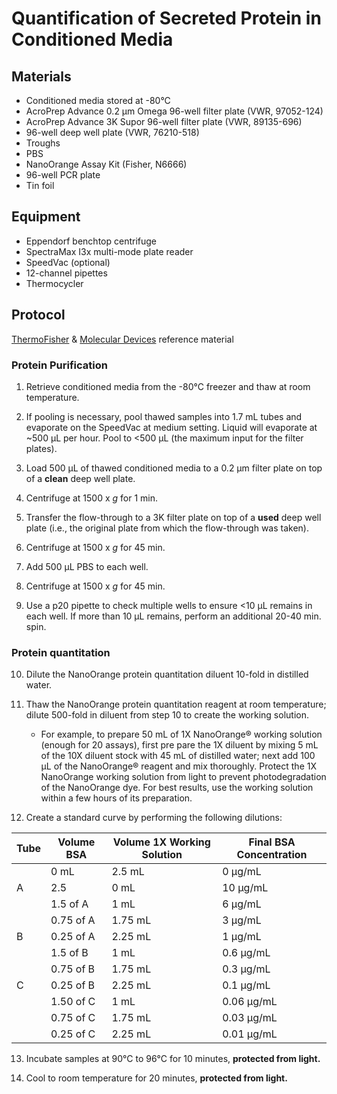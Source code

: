 # Quantification of Secreted Protein in Conditioned Media

## Materials

- Conditioned media stored at -80°C
- AcroPrep Advance 0.2 μm Omega 96-well filter plate (VWR, 97052-124)
- AcroPrep Advance 3K Supor 96-well filter plate (VWR, 89135-696)
- 96-well deep well plate (VWR, 76210-518)
- Troughs
- PBS
- NanoOrange Assay Kit (Fisher, N6666)
- 96-well PCR plate
- Tin foil

## Equipment

- Eppendorf benchtop centrifuge
- SpectraMax I3x multi-mode plate reader
- SpeedVac (optional)
- 12-channel pipettes
- Thermocycler


## Protocol

[ThermoFisher](https://www.thermofisher.com/document-connect/document-connect.html?url=https%3A%2F%2Fassets.thermofisher.com%2FTFS-Assets%2FLSG%2Fmanuals%2Fmp06666.pdf&title=TmFub09yYW5nZSBQcm90ZWluIFF1YW50aXRhdGlvbiBLaXQ=) & [Molecular Devices](https://www.moleculardevices.com/en/assets/app-note/br/using-nanoorange-protein-kit-with-spectramax-microplate-readers#gref) reference material

### Protein Purification

1. Retrieve conditioned media from the -80°C freezer and thaw at room temperature.

2. If pooling is necessary, pool thawed samples into 1.7 mL tubes and evaporate on the SpeedVac at medium setting. Liquid will evaporate at ~500 μL per hour. Pool to <500 μL (the maximum input for the filter plates).

3. Load 500 μL of thawed conditioned media to a 0.2 μm filter plate on top of a **clean** deep well plate.

4. Centrifuge at 1500 x *g* for 1 min.

5. Transfer the flow-through to a 3K filter plate on top of a **used** deep well plate (i.e., the original plate from which the flow-through was taken).

6. Centrifuge at 1500 x *g* for 45 min.

7. Add 500 μL PBS to each well.

8. Centrifuge at 1500 x *g* for 45 min.

9. Use a p20 pipette to check multiple wells to ensure <10 μL remains in each well. If more than 10 μL remains, perform an additional 20-40 min. spin.

### Protein quantitation

10. Dilute the NanoOrange protein quantitation diluent 10-fold in distilled water.

11. Thaw the NanoOrange protein quantitation reagent at room temperature; dilute 500-fold in diluent from step 10 to create the working solution.

    - For example, to prepare 50 mL of 1X NanoOrange® working solution (enough for 20 assays), first pre pare the 1X diluent by mixing 5 mL of the 10X diluent stock with 45 mL of distilled water; next add 100 µL of the NanoOrange® reagent and mix thoroughly. Protect the 1X NanoOrange working solution from light to prevent photodegradation of the NanoOrange dye. For best results, use the working solution within a few hours of its preparation.

12. Create a standard curve by performing the following dilutions:

| Tube | Volume BSA | Volume 1X Working Solution | Final BSA Concentration |
|------|------------|----------------------------|-------------------------|
|      | 0 mL       | 2.5 mL                     | 0 μg/mL                 |
| A    | 2.5        | 0 mL                       | 10 μg/mL                |
|      | 1.5 of A   | 1 mL                       | 6 μg/mL                 |
|      | 0.75 of A  | 1.75 mL                    | 3 μg/mL                 |
| B    | 0.25 of A  | 2.25 mL                    | 1 μg/mL                 |
|      | 1.5 of B   | 1 mL                       | 0.6 μg/mL               |
|      | 0.75 of B  | 1.75 mL                    | 0.3 μg/mL               |
| C    | 0.25 of B  | 2.25 mL                    | 0.1 μg/mL               |
|      | 1.50 of C  | 1 mL                       | 0.06 μg/mL              |
|      | 0.75 of C  | 1.75 mL                    | 0.03 μg/mL              |
|      | 0.25 of C  | 2.25 mL                    | 0.01 μg/mL              |

13. Incubate samples at 90°C to 96°C for 10 minutes, **protected from light.**

14.  Cool to room temperature for 20 minutes, **protected from light.**
